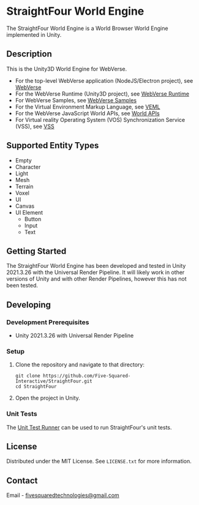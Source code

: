 # StraightFour World Engine
The StraightFour World Engine is a World Browser World Engine implemented in Unity.

## Description

This is the Unity3D World Engine for WebVerse.

* For the top-level WebVerse application (NodeJS/Electron project), see [WebVerse](https://github.com/Five-Squared-Interactive/WebVerse)
* For the WebVerse Runtime (Unity3D project), see [WebVerse Runtime](https://github.com/Five-Squared-Interactive/WebVerse-Runtime)
* For WebVerse Samples, see [WebVerse Samples](https://github.com/Five-Squared-Interactive/WebVerse-Samples)
* For the Virtual Environment Markup Language, see [VEML](https://github.com/Five-Squared-Interactive/VEML/wiki/Document-Structure)
* For the WebVerse JavaScript World APIs, see [World APIs](https://five-squared-interactive.github.io/World-APIs/)
* For Virtual reality Operating System (VOS) Synchronization Service (VSS), see [VSS](https://github.com/Five-Squared-Interactive/VOS-Synchronization)

## Supported Entity Types
- Empty
- Character
- Light
- Mesh
- Terrain
- Voxel
- UI
 - Canvas
 - UI Element
   - Button
   - Input
   - Text

## Getting Started
The StraightFour World Engine has been developed and tested in Unity 2021.3.26 with the Universal Render Pipeline. It will likely work in other versions of Unity and with other Render Pipelines, however this has not been tested.

## Developing

### Development Prerequisites

* Unity 2021.3.26 with Universal Render Pipeline
### Setup

1. Clone the repository and navigate to that directory:
   ```
   git clone https://github.com/Five-Squared-Interactive/StraightFour.git
   cd StraightFour
   ```

2. Open the project in Unity.

### Unit Tests
The [Unit Test Runner](https://docs.unity3d.com/2021.3/Documentation/Manual/testing-editortestsrunner.html) can be used to run StraightFour's unit tests.

## License

Distributed under the MIT License. See `LICENSE.txt` for more information.

## Contact

Email - fivesquaredtechnologies@gmail.com
